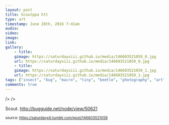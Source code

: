 ```yaml
---
layout: post
title: Scoutppa htt
type: art
timestamp: June 28th, 2016 7:41am
audio: 
video: 
image: 
link: 
gallery:
	- title: 
	gimage: https://saturdayxiii.github.io/media/146603521059_0.jpg
	url: https://saturdayxiii.github.io/media/146603521059_0.jpg
	- title: 
	gimage: https://saturdayxiii.github.io/media/146603521059_1.jpg
	url: https://saturdayxiii.github.io/media/146603521059_1.jpg
tags: ["insect", "bug", "macro", "tiny", "beetle", "photography", "art"]
comments: true
---
```


 />
 />
        
Scout.
<a href="http://bugguide.net/node/view/50621" target="_blank">http://bugguide.net/node/view/50621</a><br/>
 
  
<small>source: https://saturdayxiii.tumblr.com/post/146603521059</small>